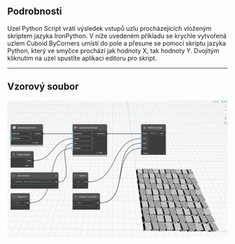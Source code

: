 ## Podrobnosti
Uzel Python Script vrátí výsledek vstupů uzlu procházejících vloženým skriptem jazyka IronPython. V níže uvedeném příkladu se krychle vytvořená uzlem Cuboid.ByCorners umístí do pole a přesune se pomocí skriptu jazyka Python, který ve smyčce prochází jak hodnoty X, tak hodnoty Y. Dvojitým kliknutím na uzel spustíte aplikaci editoru pro skript.
___
## Vzorový soubor

![Python Script](./PythonNodeModels.PythonNode_img.jpg)

